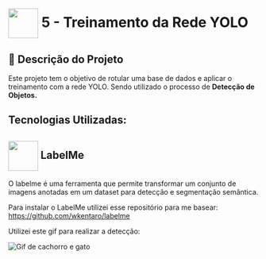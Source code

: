 <h1>
     <img align="center" width="60px" src="https://assets.dio.me/oLBDQwXKIBwkiWqkt0JZUg4PGejIS199r2hrBXVMs6E/f:webp/h:77/q:80/w:77/L2xhYl9wcm9qZWN0cy9iYWRnZXMvYTcwMTQ4MDQtY2ZjNC00MDVmLWFkNjEtMTlkMDhlYjRjMGVmLnBuZw">
    <span>5 - Treinamento da Rede YOLO</span>
</h1>

## 📝 Descrição do Projeto
Este projeto tem o objetivo de rotular uma base de dados e aplicar o treinamento com a rede YOLO. Sendo utilizado o processo de **Detecção de Objetos.**

## Tecnologias Utilizadas:
<h2>
<img align="center" width="60px" src="https://www.labelme.io/assets/img/icon.png">
    <strong><span">LabelMe</span></strong>
</h2>
O labelme é uma ferramenta que permite transformar um conjunto de imagens anotadas em um dataset para detecção e segmentação semântica. 

Para instalar o LabelMe utilizei esse repositório para me basear: https://github.com/wkentaro/labelme

Utilizei este gif para realizar a detecção: 

![Gif de cachorro e gato](https://crushpets.com/wp-content/uploads/2020/10/Como-fazer-cachorro-e-gato-se-darem-bem.gif)

